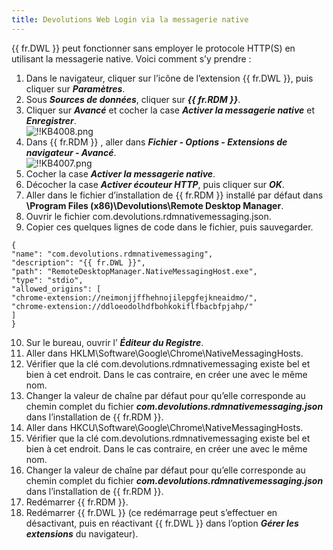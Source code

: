 ```yaml
---
title: Devolutions Web Login via la messagerie native
---
```

{{ fr.DWL }} peut fonctionner sans employer le protocole HTTP(S) en utilisant la messagerie native. Voici comment s’y prendre : 
1. Dans le navigateur, cliquer sur l’icône de l’extension {{ fr.DWL }}, puis cliquer sur ***Paramètres***. 
1. Sous ***Sources de données***, cliquer sur ***{{ fr.RDM }}***. 
1. Cliquer sur ***Avancé*** et cocher la case ***Activer la messagerie native*** et ***Enregistrer***.  
![!!KB4008.png](https://webdevolutions.azureedge.net/docs/fr/kb/KB4008.png) 
1. Dans {{ fr.RDM }} , aller dans ***Fichier - Options - Extensions de navigateur - Avancé***.  
![!!KB4007.png](https://webdevolutions.azureedge.net/docs/fr/kb/KB4007.png) 
1. Cocher la case ***Activer la messagerie native***. 
1. Décocher la case ***Activer écouteur HTTP***, puis cliquer sur ***OK***. 
1. Aller dans le fichier d’installation de {{ fr.RDM }} installé par défaut dans **\Program Files (x86)\Devolutions\Remote Desktop Manager**. 
1. Ouvrir le fichier com.devolutions.rdmnativemessaging.json. 
1. Copier ces quelques lignes de code dans le fichier, puis sauvegarder. 
```
{  
"name": "com.devolutions.rdmnativemessaging",  
"description": "{{ fr.DWL }}",  
"path": "RemoteDesktopManager.NativeMessagingHost.exe",  
"type": "stdio",  
"allowed_origins": [  
"chrome-extension://neimonjjffhehnojilepgfejkneaidmo/",  
"chrome-extension://ddloeodolhdfbohkokiflfbacbfpjahp/"  
]  
}  
```
10. Sur le bureau, ouvrir l’ ***Éditeur du Registre***. 
1. Aller dans HKLM\Software\Google\Chrome\NativeMessagingHosts. 
1. Vérifier que la clé com.devolutions.rdmnativemessaging existe bel et bien à cet endroit. Dans le cas contraire, en créer une avec le même nom. 
1. Changer la valeur de chaîne par défaut pour qu’elle corresponde au chemin complet du fichier ***com.devolutions.rdmnativemessaging.json*** dans l’installation de {{ fr.RDM }}. 
1. Aller dans HKCU\Software\Google\Chrome\NativeMessagingHosts. 
1. Vérifier que la clé com.devolutions.rdmnativemessaging existe bel et bien à cet endroit. Dans le cas contraire, en créer une avec le même nom. 
1. Changer la valeur de chaîne par défaut pour qu’elle corresponde au chemin complet du fichier ***com.devolutions.rdmnativemessaging.json*** dans l’installation de {{ fr.RDM }}. 
1. Redémarrer {{ fr.RDM }}. 
1. Redémarrer {{ fr.DWL }} (ce redémarrage peut s’effectuer en désactivant, puis en réactivant {{ fr.DWL }} dans l’option ***Gérer les extensions*** du navigateur). 

